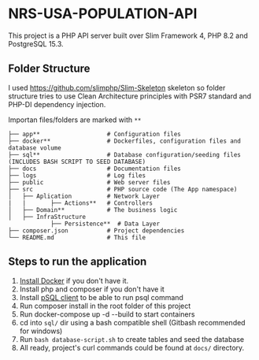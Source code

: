 # NRS-USA-POPULATION-API
This project is a PHP API server built over Slim Framework 4, PHP 8.2 and PostgreSQL 15.3.

## Folder Structure
I used https://github.com/slimphp/Slim-Skeleton skeleton so folder structure tries to use Clean Architecture principles with PSR7 standard and PHP-DI dependency injection.

Importan files/folders are marked with `**`

```
├── app**                   # Configuration files
├── docker**                # Dockerfiles, configuration files and database volume
├── sql**                   # Database configuration/seeding files (INCLUDES BASH SCRIPT TO SEED DATABASE)
├── docs                    # Documentation files
├── logs                    # Log files
├── public                  # Web server files
├── src                     # PHP source code (The App namespace)
│   ├── Aplication          # Network Layer
|   |       ├── Actions**   # Controllers
│   ├── Domain**            # The business logic
│   ├── InfraStructure
            ├── Persistence**  # Data Layer
├── composer.json           # Project dependencies
└── README.md               # This file
```

## Steps to run the application
1. [Install Docker](https://docs.docker.com/desktop/?_gl=1*5wfq8t*_ga*MTQ2MjM3MDMwNC4xNjkwMDAyOTUy*_ga_XJWPQMJYHQ*MTY5MDA3NjM2Mi4yLjEuMTY5MDA3NjM2Ni41Ni4wLjA.) if you don't have it.
2. Install php and composer if you don't have it
3. Install [pSQL client](https://www.postgresql.org/download/) to be able to run psql command
4. Run composer install in the root folder of this project
5. Run docker-compose up -d --build to start containers
6. cd into `sql/` dir using a bash compatible shell (Gitbash recommended for windows)
7. Run `bash database-script.sh` to create tables and seed the database
8. All ready, project's curl commands could be found at `docs/` directory.
